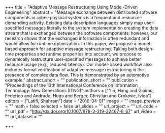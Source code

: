 +++
title = "Adaptive Message Restructuring Using Model-Driven Engineering"
abstract = "Message exchange between distributed software components in cyber-physical systems is a frequent and resource-demanding activity. Existing data description languages simply map user-specified messages literally to the system implementation creating the data stream that is exchanged between the software components; however, our research shows that the exchanged information is often redundant and would allow for runtime optimization. In this paper, we propose a model-based approach for adaptive message restructuring. Taking both design-time properties and runtime properties into account, we propose to dynamically restructure user-specified messages to achieve better resource usage (e.g., reduced latency). Our model-based workflow also includes formal verification of adaptive message restructuring in the presence of complex data flow. This is demonstrated by an automotive example."
abstract_short = ""
publication_short = ""
publication = "Proceedings of the 13th International Conference on Information Technology: New Generations (ITNG)"
authors = ["Yin, Hang and Giaimo, Federico and Andrade, Hugo and Berger, Christian and Crnkovic, Ivica"]
editors = ["Latifi, Shahram"]
date = "2016-04-01"
image = ""
image_preview = ""
math = false
selected = false
url_slides = ""
url_project = ""
url_code = ""
url_pdf = "http://dx.doi.org/10.1007/978-3-319-32467-8_67"
url_video = ""
url_dataset = ""

+++
